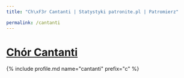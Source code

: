 ```yaml
---
title: "Ch\xF3r Cantanti | Statystyki patronite.pl | Patromierz"

permalink: /cantanti
---
```


# [Chór Cantanti](https://patronite.pl/cantanti)

{% include profile.md name="cantanti" prefix="c" %}
